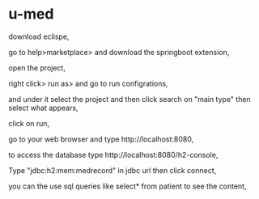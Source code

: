 # u-med
download eclispe,

go to help>marketplace> and download the springboot extension,

open the project,

right click> run as> and go to run configrations,

and under it select the project and then click search on "main type" then select what appears,

click on run,

go to your web browser and type http://localhost:8080,

to access the database type http://localhost:8080/h2-console,

Type "jdbc:h2:mem:medrecord" in jdbc url then click connect,

you can the use sql queries like select* from patient to see the content,
